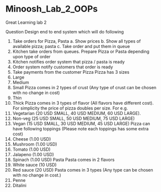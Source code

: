 # Minoosh_Lab_2_OOPs
Great Learning lab 2


Question
Design end to end system which will do following
1. Take orders for Pizza, Pasta
a. Show prices
b. Show all types of available pizza; pasta
c. Take order and put them in queue
2. Kitchen take orders from queues. Prepare Pizza or Pasta depending upon type of order
3. Kitchen notifies order system that pizza / pasta is ready
4. Order system notify customers that order is ready
5. Take payments from the customer
Pizza
Pizza has 3 sizes
1. Large
2. Medium
3. Small
Pizza comes in 2 types of crust (Any type of crust can be chosen with no change in cost)
1. Thin
2. Thick
Pizza comes in 3 types of flavor (All flavors have different cost). For simplicity the price of pizza
doubles per size. For e.g.
1. Vegetarian (20 USD SMALL, 40 USD MEDIUM, 60 USD LARGE).
2. Non-veg (25 USD SMALL, 50 USD MEDIUM, 75 USD LARGE)
3. Vegan (15 USD SMALL, 30 USD MEDIUM, 45 USD LARGE)
Pizza can have following toppings (Please note each toppings has some extra cost)
1. Cheese (1.00 USD)
2. Mushroom (1.00 USD)
3. Tomato (1.00 USD)
4. Jalapeno (1.00 USD)
5. Spinach (1.00 USD)
Pasta
Pasta comes in 2 flavors
1. White sauce (10 USD)
2. Red sauce (20 USD)
Pasta comes in 3 types (Any type can be chosen with no change in cost.)
1. Penne
2. Ditalini
